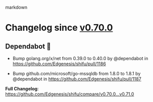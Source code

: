 markdown

# Changelog since [v0.70.0](https://github.com/Edgenesis/shifu/releases/tag/v0.70.0)

## Dependabot 🤖

* Bump golang.org/x/net from 0.39.0 to 0.40.0 by @dependabot in https://github.com/Edgenesis/shifu/pull/1186

* Bump github.com/microsoft/go-mssqldb from 1.8.0 to 1.8.1 by @dependabot in https://github.com/Edgenesis/shifu/pull/1187

**Full Changelog**: https://github.com/Edgenesis/shifu/compare/v0.70.0...v0.71.0

